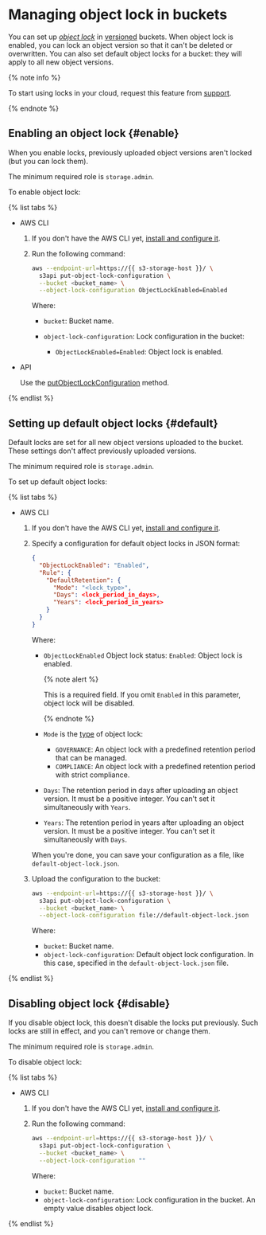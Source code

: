 # Managing object lock in buckets

You can set up _[object lock](../../concepts/object-lock.md)_ in [versioned](versioning.md) buckets. When object lock is enabled, you can lock an object version so that it can't be deleted or overwritten. You can also set default object locks for a bucket: they will apply to all new object versions.

{% note info %}

To start using locks in your cloud, request this feature from [support](../../../support/overview.md#response-time).

{% endnote %}

## Enabling an object lock {#enable}

When you enable locks, previously uploaded object versions aren't locked (but you can lock them).

The minimum required role is `storage.admin`.

To enable object lock:

{% list tabs %}

- AWS CLI

   1. If you don't have the AWS CLI yet, [install and configure it](../../tools/aws-cli.md).

   1. Run the following command:

      ```bash
      aws --endpoint-url=https://{{ s3-storage-host }}/ \
        s3api put-object-lock-configuration \
        --bucket <bucket_name> \
        --object-lock-configuration ObjectLockEnabled=Enabled
      ```

      Where:

      * `bucket`: Bucket name.
      * `object-lock-configuration`: Lock configuration in the bucket:

         * `ObjectLockEnabled=Enabled`: Object lock is enabled.

- API

   Use the [putObjectLockConfiguration](../../s3/api-ref/bucket/putobjectlockconfiguration.md) method.

{% endlist %}


## Setting up default object locks {#default}

Default locks are set for all new object versions uploaded to the bucket. These settings don't affect previously uploaded versions.

The minimum required role is `storage.admin`.

To set up default object locks:

{% list tabs %}

- AWS CLI

   1. If you don't have the AWS CLI yet, [install and configure it](../../tools/aws-cli.md).

   1. Specify a configuration for default object locks in JSON format:

      ```json
      {
        "ObjectLockEnabled": "Enabled",
        "Rule": {
          "DefaultRetention": {
            "Mode": "<lock_type>",
            "Days": <lock_period_in_days>,
            "Years": <lock_period_in_years>
          }       
        }
      }
      ```

      Where:

      * `ObjectLockEnabled` Object lock status: `Enabled`: Object lock is enabled.

         {% note alert %}

         This is a required field. If you omit `Enabled` in this parameter, object lock will be disabled.

         {% endnote %}

      * `Mode` is the [type](../../concepts/object-lock.md#types) of object lock:

         * `GOVERNANCE`: An object lock with a predefined retention period that can be managed.
         * `COMPLIANCE`: An object lock with a predefined retention period with strict compliance.

      * `Days`: The retention period in days after uploading an object version. It must be a positive integer. You can't set it simultaneously with `Years`.
      * `Years`: The retention period in years after uploading an object version. It must be a positive integer. You can't set it simultaneously with `Days`.

      When you're done, you can save your configuration as a file, like `default-object-lock.json`.

   1. Upload the configuration to the bucket:

      ```bash
      aws --endpoint-url=https://{{ s3-storage-host }}/ \
        s3api put-object-lock-configuration \
        --bucket <bucket_name> \
        --object-lock-configuration file://default-object-lock.json
      ```

      Where:

      * `bucket`: Bucket name.
      * `object-lock-configuration`: Default object lock configuration. In this case, specified in the `default-object-lock.json` file.

{% endlist %}

## Disabling object lock {#disable}

If you disable object lock, this doesn't disable the locks put previously. Such locks are still in effect, and you can't remove or change them.

The minimum required role is `storage.admin`.

To disable object lock:

{% list tabs %}

- AWS CLI

   1. If you don't have the AWS CLI yet, [install and configure it](../../tools/aws-cli.md).

   1. Run the following command:

      ```bash
      aws --endpoint-url=https://{{ s3-storage-host }}/ \
        s3api put-object-lock-configuration \
        --bucket <bucket_name> \
        --object-lock-configuration ""
      ```

      Where:

      * `bucket`: Bucket name.
      * `object-lock-configuration`: Lock configuration in the bucket. An empty value disables object lock.

{% endlist %}
